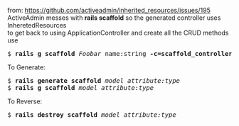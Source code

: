 from: https://github.com/activeadmin/inherited_resources/issues/195  
ActiveAdmin messes with <b>rails scaffold</b> so the generated controller uses InheretedResources   
to get back to using ApplicationController and create all the CRUD methods use
<pre>
$ <b>rails g scaffold</b> <em>Foobar</em> name:string <b>-c=scaffold_controller</b>
</pre>

To Generate:
<pre>
$ <b>rails generate scaffold</b> <em>model attribute:type</em>
$ <b>rails g scaffold</b> <em>model attribute:type</em>
</pre>

To Reverse:
<pre>
$ <b>rails destroy scaffold</b> <em>model attribute:type</em>
</pre>
